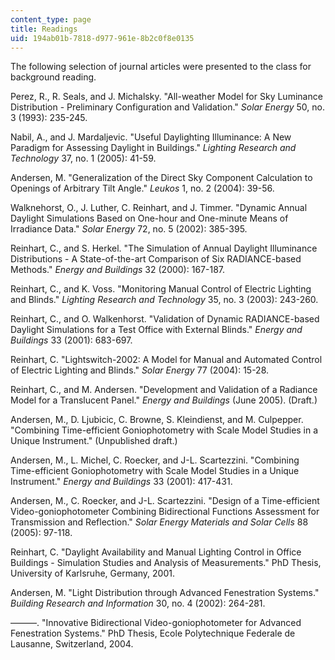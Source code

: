 ```yaml
---
content_type: page
title: Readings
uid: 194ab01b-7818-d977-961e-8b2c0f8e0135
---
```


The following selection of journal articles were presented to the class for background reading.

Perez, R., R. Seals, and J. Michalsky. "All-weather Model for Sky Luminance Distribution - Preliminary Configuration and Validation." _Solar Energy_ 50, no. 3 (1993): 235-245.

Nabil, A., and J. Mardaljevic. "Useful Daylighting Illuminance: A New Paradigm for Assessing Daylight in Buildings." _Lighting Research and Technology_ 37, no. 1 (2005): 41-59.

Andersen, M. "Generalization of the Direct Sky Component Calculation to Openings of Arbitrary Tilt Angle." _Leukos_ 1, no. 2 (2004): 39-56.

Walknehorst, O., J. Luther, C. Reinhart, and J. Timmer. "Dynamic Annual Daylight Simulations Based on One-hour and One-minute Means of Irradiance Data." _Solar Energy_ 72, no. 5 (2002): 385-395.

Reinhart, C., and S. Herkel. "The Simulation of Annual Daylight Illuminance Distributions - A State-of-the-art Comparison of Six RADIANCE-based Methods." _Energy and Buildings_ 32 (2000): 167-187.

Reinhart, C., and K. Voss. "Monitoring Manual Control of Electric Lighting and Blinds." _Lighting Research and Technology_ 35, no. 3 (2003): 243-260.

Reinhart, C., and O. Walkenhorst. "Validation of Dynamic RADIANCE-based Daylight Simulations for a Test Office with External Blinds." _Energy and Buildings_ 33 (2001): 683-697.

Reinhart, C. "Lightswitch-2002: A Model for Manual and Automated Control of Electric Lighting and Blinds." _Solar Energy_ 77 (2004): 15-28.

Reinhart, C., and M. Andersen. "Development and Validation of a Radiance Model for a Translucent Panel." _Energy and Buildings_ (June 2005). (Draft.)

Andersen, M., D. Ljubicic, C. Browne, S. Kleindienst, and M. Culpepper. "Combining Time-efficient Goniophotometry with Scale Model Studies in a Unique Instrument." (Unpublished draft.)

Andersen, M., L. Michel, C. Roecker, and J-L. Scartezzini. "Combining Time-efficient Goniophotometry with Scale Model Studies in a Unique Instrument." _Energy and Buildings_ 33 (2001): 417-431.

Andersen, M., C. Roecker, and J-L. Scartezzini. "Design of a Time-efficient Video-goniophotometer Combining Bidirectional Functions Assessment for Transmission and Reflection." _Solar Energy Materials and Solar Cells_ 88 (2005): 97-118.

Reinhart, C. "Daylight Availability and Manual Lighting Control in Office Buildings - Simulation Studies and Analysis of Measurements." PhD Thesis, University of Karlsruhe, Germany, 2001.

Andersen, M. "Light Distribution through Advanced Fenestration Systems." _Building Research and Information_ 30, no. 4 (2002): 264-281.

———. "Innovative Bidirectional Video-goniophotometer for Advanced Fenestration Systems." PhD Thesis, Ecole Polytechnique Federale de Lausanne, Switzerland, 2004.